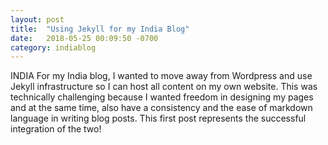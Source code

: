 ```yaml
---
layout: post
title:  "Using Jekyll for my India Blog"
date:   2018-05-25 00:09:50 -0700
category: indiablog
---
```

INDIA
For my India blog, I wanted to move away from Wordpress and use Jekyll infrastructure so I can host all content on my own website. This was technically challenging because I wanted freedom in designing my pages and at the same time, also have a consistency and the ease of markdown language in writing blog posts. This first post represents the successful integration of the two!
